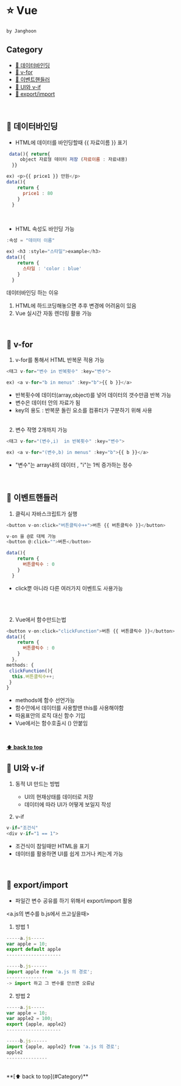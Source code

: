 # ⭐ Vue 
`by Janghoon`
<br>

## Category 
- [🐛 데이터바인딩](#-데이터바인딩)
- [🐛 v-for](#-v-for)
- [🐛 이벤트핸들러](#-이벤트핸들러)
- [🐛 UI와 v-if](#-UI와-v-if)
- [🐛 export/import](#-export/import)

<br>

## 🐛 데이터바인딩
 - HTML에 데이터를 바인딩할때 {{ 자료이름 }} 표기 <br>
```javascript
 data(){ return{ 
     object 자료형 데이터 저장 (자료이름 : 자료내용) 
  }}

ex) <p>{{ price1 }} 만원</p>
data(){ 
    return {
      price1 : 80
    }
  }
```
  <br>

- HTML 속성도 바인딩 가능 <br>
```javascript
:속성 = "데이터 이름"

ex) <h3 :style="스타일">example</h3>
data(){ 
    return {
      스타일 : 'color : blue'
    }
  }
```
데이터바인딩 하는 이유 
1. HTML에 하드코딩해놓으면 추후 변경에 어려움이 있음
2. Vue 실시간 자동 렌더링 활용 가능
   
<br>

## 🐛 v-for 
1. v-for를 통해서 HTML 반복문 적용 가능 <br>
```javascript
<태그 v-for="변수 in 반복횟수" :key="변수">

ex) <a v-for="b in menus" :key="b">{{ b }}</a>
```
  - 반복횟수에 데이터(array,object)를 넣어 데이터의 갯수만큼 반복 가능 <br>
  - 변수은 데이터 안의 자료가 됨 <br>
  - key의 용도 : 반복문 돌린 요소를 컴퓨터가 구분하기 위해  사용 <br> <br>

2. 변수 작명 2개까지 가능
```javascript
<태그 v-for="(변수,i)  in 반복횟수" :key="변수">

ex) <a v-for="(변수,b) in menus" :key="b">{{ b }}</a>
```
- "변수"는 array내의 데이터 , "i"는 1씩 증가하는 정수

<br>

## 🐛 이벤트핸들러
1. 클릭시 자바스크립트가 실행 
```javascript
<button v-on:click="버튼클릭수++">버튼 {{ 버튼클릭수 }}</button>

v-on 을 @로 대체 가능
<button @:click="">버튼</button>

data(){ 
    return {
      버튼클릭수 : 0
    }
  }
```

- click뿐 아니라 다른 여러가지 이벤트도 사용가능
<br>
<br>

2. Vue에서 함수만드는법
```javascript
<button v-on:click="clickFunction">버튼 {{ 버튼클릭수 }}</button>
data(){ 
    return {
      버튼클릭수 : 0
    }
  },
methods: {
 clickFunction(){
  this.버튼클릭수++;
 }
}
```
- methods에 함수 선언가능 
- 함수안에서 데이터를 사용할땐 this를 사용해야함
- 따옴표안의 로직 대신 함수 기입
- Vue에서는 함수호출시 () 안붙임

<br>

**[⬆ back to top](#Category)**
<br>


## 🐛 UI와 v-if
1. 동적 UI 만드는 방법
   - UI의 현재상태를 데이터로 저장
   - 데이터에 따라 UI가 어떻게 보일지 작성

2. v-if
```javascript
v-if="조건식"
<div v-if="1 == 1">
```
- 조건식이 참일때만 HTML을 표기
- 데이터를 활용하면 UI를 쉽게 끄거나 켜는게 가능
<br>

## 🐛 export/import
- 파일간 변수 공유를 하기 위해서 export/import 활용

  
<a.js의 변수를 b.js에서 쓰고싶을때>
1. 방법 1
```javascript
-----a.js-----
var apple = 10;
export default apple
--------------------

-----b.js------
import apple from 'a.js 의 경로';
---------------
-> import 하고 그 변수를 안쓰면 오류남
```
2. 방법 2
```javascript
-----a.js-----
var apple = 10;
var apple2 = 100;
export {apple, apple2}
--------------------

-----b.js------
import {apple, apple2} from 'a.js 의 경로';
apple2
---------------
```

<br>
**[⬆ back to top](#Category)**
